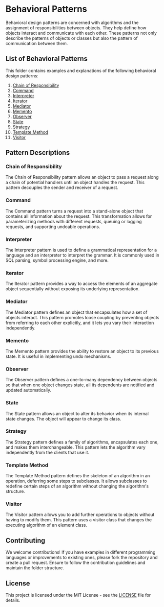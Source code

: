 # Behavioral Patterns

Behavioral design patterns are concerned with algorithms and the assignment of responsibilities between objects. They help define how objects interact and communicate with each other. These patterns not only describe the patterns of objects or classes but also the pattern of communication between them.

## List of Behavioral Patterns

This folder contains examples and explanations of the following behavioral design patterns:

1. [Chain of Responsibility](chain-of-responsibility/README.md)
2. [Command](command/README.md)
3. [Interpreter](interpreter/README.md)
4. [Iterator](iterator/README.md)
5. [Mediator](mediator/README.md)
6. [Memento](memento/README.md)
7. [Observer](observer/README.md)
8. [State](state/README.md)
9. [Strategy](strategy/README.md)
10. [Template Method](template-method/README.md)
11. [Visitor](visitor/README.md)

## Pattern Descriptions

### Chain of Responsibility

The Chain of Responsibility pattern allows an object to pass a request along a chain of potential handlers until an object handles the request. This pattern decouples the sender and receiver of a request.

### Command

The Command pattern turns a request into a stand-alone object that contains all information about the request. This transformation allows for parameterizing methods with different requests, queuing or logging requests, and supporting undoable operations.

### Interpreter

The Interpreter pattern is used to define a grammatical representation for a language and an interpreter to interpret the grammar. It is commonly used in SQL parsing, symbol processing engine, and more.

### Iterator

The Iterator pattern provides a way to access the elements of an aggregate object sequentially without exposing its underlying representation.

### Mediator

The Mediator pattern defines an object that encapsulates how a set of objects interact. This pattern promotes loose coupling by preventing objects from referring to each other explicitly, and it lets you vary their interaction independently.

### Memento

The Memento pattern provides the ability to restore an object to its previous state. It is useful in implementing undo mechanisms.

### Observer

The Observer pattern defines a one-to-many dependency between objects so that when one object changes state, all its dependents are notified and updated automatically.

### State

The State pattern allows an object to alter its behavior when its internal state changes. The object will appear to change its class.

### Strategy

The Strategy pattern defines a family of algorithms, encapsulates each one, and makes them interchangeable. This pattern lets the algorithm vary independently from the clients that use it.

### Template Method

The Template Method pattern defines the skeleton of an algorithm in an operation, deferring some steps to subclasses. It allows subclasses to redefine certain steps of an algorithm without changing the algorithm's structure.

### Visitor

The Visitor pattern allows you to add further operations to objects without having to modify them. This pattern uses a visitor class that changes the executing algorithm of an element class.

## Contributing

We welcome contributions! If you have examples in different programming languages or improvements to existing ones, please fork the repository and create a pull request. Ensure to follow the contribution guidelines and maintain the folder structure.

## License

This project is licensed under the MIT License - see the [LICENSE](../LICENSE) file for details.

